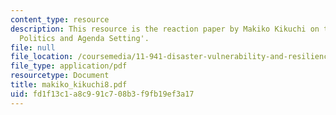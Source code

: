```yaml
---
content_type: resource
description: This resource is the reaction paper by Makiko Kikuchi on the topic 'Disaster
  Politics and Agenda Setting'.
file: null
file_location: /coursemedia/11-941-disaster-vulnerability-and-resilience-spring-2005/fd1f13c1a8c991c708b3f9fb19ef3a17_makiko_kikuchi8.pdf
file_type: application/pdf
resourcetype: Document
title: makiko_kikuchi8.pdf
uid: fd1f13c1-a8c9-91c7-08b3-f9fb19ef3a17
---
```

